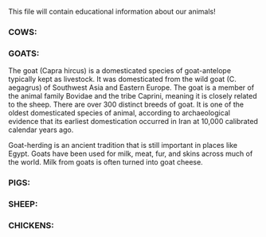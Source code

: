 This file will contain educational information about our animals!

<h3>COWS:</h3>


<h3>GOATS:</h3>

The goat (Capra hircus) is a domesticated species of goat-antelope typically kept as livestock. It was domesticated from the wild goat (C. aegagrus) of Southwest Asia and Eastern Europe. The goat is a member of the animal family Bovidae and the tribe Caprini, meaning it is closely related to the sheep. There are over 300 distinct breeds of goat. 
It is one of the oldest domesticated species of animal, according to archaeological evidence that its earliest domestication occurred in Iran at 10,000 calibrated calendar years ago.

Goat-herding is an ancient tradition that is still important in places like Egypt.
Goats have been used for milk, meat, fur, and skins across much of the world. Milk from goats is often turned into goat cheese.

<h3>PIGS:</h3>

<h3>SHEEP:</h3>

<h3>CHICKENS:</h3>
